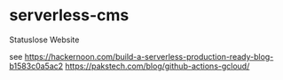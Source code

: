 # serverless-cms

Statuslose Website

see 
https://hackernoon.com/build-a-serverless-production-ready-blog-b1583c0a5ac2
https://pakstech.com/blog/github-actions-gcloud/